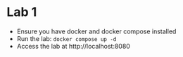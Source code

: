 # Lab 1

- Ensure you have docker and docker compose installed
- Run the lab: `docker compose up -d`
- Access the lab at http://localhost:8080

